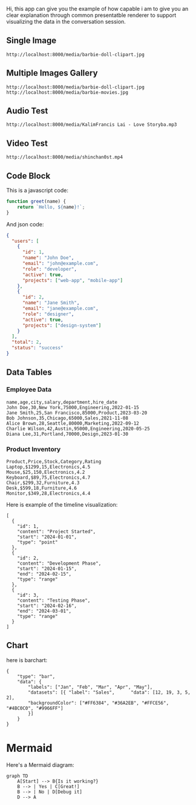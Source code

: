 Hi, this app can give you the example of how capable i am to give you an clear explanation through common presentatble
renderer to support visualizing the data in the conversation session.

## Single Image
```image
http://localhost:8000/media/barbie-doll-clipart.jpg
```

## Multiple Images Gallery
```image
http://localhost:8000/media/barbie-doll-clipart.jpg
http://localhost:8000/media/barbie-movies.jpg
```

## Audio Test

```audio
http://localhost:8000/media/KalimFrancis Lai - Love Storyba.mp3
```

## Video Test

```video
http://localhost:8000/media/shinchan0st.mp4
```

## Code Block

This is a javascript code:

```javascript
function greet(name) {
    return `Hello, ${name}!`;
}
```

And json code:

```json
{
  "users": [
    {
      "id": 1,
      "name": "John Doe",
      "email": "john@example.com",
      "role": "developer",
      "active": true,
      "projects": ["web-app", "mobile-app"]
    },
    {
      "id": 2,
      "name": "Jane Smith",
      "email": "jane@example.com",
      "role": "designer",
      "active": true,
      "projects": ["design-system"]
    }
  ],
  "total": 2,
  "status": "success"
}
```
## Data Tables

### Employee Data
```csv
name,age,city,salary,department,hire_date
John Doe,30,New York,75000,Engineering,2022-01-15
Jane Smith,25,San Francisco,85000,Product,2023-03-20
Bob Johnson,35,Chicago,65000,Sales,2021-11-08
Alice Brown,28,Seattle,80000,Marketing,2022-09-12
Charlie Wilson,42,Austin,95000,Engineering,2020-05-25
Diana Lee,31,Portland,70000,Design,2023-01-30
```

### Product Inventory
```table
Product,Price,Stock,Category,Rating
Laptop,$1299,15,Electronics,4.5
Mouse,$25,150,Electronics,4.2
Keyboard,$89,75,Electronics,4.7
Chair,$299,32,Furniture,4.3
Desk,$599,18,Furniture,4.6
Monitor,$349,28,Electronics,4.4
```

Here is  example of the timeline visualization:

```timeline
[
  {
    "id": 1,
    "content": "Project Started",
    "start": "2024-01-01",
    "type": "point"
  },
  {
    "id": 2,
    "content": "Development Phase",
    "start": "2024-01-15",
    "end": "2024-02-15",
    "type": "range"
  },
  {
    "id": 3,
    "content": "Testing Phase",
    "start": "2024-02-16",
    "end": "2024-03-01",
    "type": "range"
  }
]
```

## Chart
here is barchart:

```chart
{
    "type": "bar",
    "data": {
        "labels": ["Jan", "Feb", "Mar", "Apr", "May"],
        "datasets": [{ "label": "Sales",      "data": [12, 19, 3, 5, 2],
        "backgroundColor": ["#FF6384", "#36A2EB", "#FFCE56", "#4BC0C0", "#9966FF"]
        }]
    }
}
```
# Mermaid
Here's a Mermaid diagram:
```mermaid
graph TD
    A[Start] --> B{Is it working?} 
    B --> | Yes | C[Great!] 
    B --> | No | D[Debug it] 
    D --> A 
```
